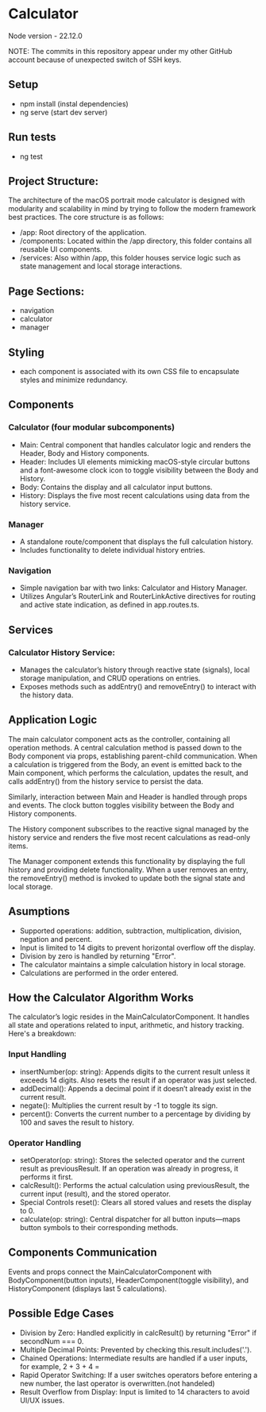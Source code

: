 # Calculator
Node version - 22.12.0

NOTE: The commits in this repository appear under my other GitHub account because of unexpected switch of SSH keys.

## Setup
- npm install (instal dependencies)
- ng serve (start dev server)

## Run tests
- ng test

## Project Structure:
The architecture of the macOS portrait mode calculator is designed with modularity and scalability in mind by trying to follow the modern framework best practices. The core structure is as follows:

- /app: Root directory of the application.
- /components: Located within the /app directory, this folder contains all reusable UI components.
- /services: Also within /app, this folder houses service logic such as state management and local storage interactions.

## Page Sections:
- navigation
- calculator
- manager

## Styling
- each component is associated with its own CSS file to encapsulate styles and minimize redundancy.

## Components
### Calculator (four modular subcomponents)
- Main: Central component that handles calculator logic and renders the Header, Body and History components.
- Header: Includes UI elements mimicking macOS-style circular buttons and a font-awesome clock icon to toggle visibility between the Body and History.
- Body: Contains the display and all calculator input buttons.
- History: Displays the five most recent calculations using data from the history service.

### Manager
- A standalone route/component that displays the full calculation history.
- Includes functionality to delete individual history entries.

### Navigation
- Simple navigation bar with two links: Calculator and History Manager.
- Utilizes Angular’s RouterLink and RouterLinkActive directives for routing and active state indication, as defined in app.routes.ts.

## Services
### Calculator History Service:
- Manages the calculator’s history through reactive state (signals), local storage manipulation, and CRUD operations on entries.
- Exposes methods such as addEntry() and removeEntry() to interact with the history data.

## Application Logic
The main calculator component acts as the controller, containing all operation methods. A central calculation method is passed down to the Body component via props, establishing parent-child communication. When a calculation is triggered from the Body, an event is emitted back to the Main component, which performs the calculation, updates the result, and calls addEntry() from the history service to persist the data.

Similarly, interaction between Main and Header is handled through props and events. The clock button toggles visibility between the Body and History components.

The History component subscribes to the reactive signal managed by the history service and renders the five most recent calculations as read-only items.

The Manager component extends this functionality by displaying the full history and providing delete functionality. When a user removes an entry, the removeEntry() method is invoked to update both the signal state and local storage.

## Asumptions
- Supported operations: addition, subtraction, multiplication, division, negation and percent.
- Input is limited to 14 digits to prevent horizontal overflow off the display.
- Division by zero is handled by returning "Error".
- The calculator maintains a simple calculation history in local storage.
- Calculations are performed in the order entered.

## How the Calculator Algorithm Works
The calculator’s logic resides in the MainCalculatorComponent. It handles all state and operations related to input, arithmetic, and history tracking. Here's a breakdown:

### Input Handling
- insertNumber(op: string): Appends digits to the current result unless it exceeds 14 digits. Also resets the result if an operator was just selected.
- addDecimal(): Appends a decimal point if it doesn’t already exist in the current result.
- negate(): Multiplies the current result by -1 to toggle its sign.
- percent(): Converts the current number to a percentage by dividing by 100 and saves the result to history.

### Operator Handling
- setOperator(op: string): Stores the selected operator and the current result as previousResult. If an operation was already in progress, it performs it first.
- calcResult(): Performs the actual calculation using previousResult, the current input (result), and the stored operator.
- Special Controls
reset(): Clears all stored values and resets the display to 0.
- calculate(op: string): Central dispatcher for all button inputs—maps button symbols to their corresponding methods.

## Components Communication
Events and props connect the MainCalculatorComponent with BodyComponent(button inputs), HeaderComponent(toggle visibility), and HistoryComponent (displays last 5 calculations).

## Possible Edge Cases
- Division by Zero: Handled explicitly in calcResult() by returning "Error" if secondNum === 0.
- Multiple Decimal Points: Prevented by checking this.result.includes('.').
- Chained Operations: Intermediate results are handled if a user inputs, for example, 2 + 3 + 4 =
- Rapid Operator Switching: If a user switches operators before entering a new number, the last operator is overwritten.(not handeled)
- Result Overflow from Display: Input is limited to 14 characters to avoid UI/UX issues.

